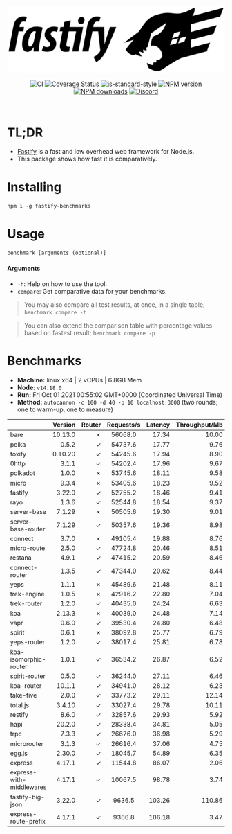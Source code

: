 <div align="center">
  <img src="https://github.com/fastify/graphics/raw/HEAD/fastify-landscape-outlined.svg" width="650" height="auto"/>
</div>

<div align="center">

[![CI](https://github.com/fastify/fastify/workflows/ci/badge.svg)](https://github.com/fastify/fastify/actions/workflows/ci.yml)
[![Coverage Status](https://coveralls.io/repos/github/fastify/fastify/badge.svg?branch=master)](https://coveralls.io/github/fastify/fastify?branch=master)
[![js-standard-style](https://img.shields.io/badge/code%20style-standard-brightgreen.svg?style=flat)](http://standardjs.com/)
[![NPM version](https://img.shields.io/npm/v/fastify.svg?style=flat)](https://www.npmjs.com/package/fastify)
[![NPM downloads](https://img.shields.io/npm/dm/fastify.svg?style=flat)](https://www.npmjs.com/package/fastify) [![Discord](https://img.shields.io/discord/725613461949906985)](https://discord.gg/fastify)

</div>
<br />

# TL;DR

* [Fastify](https://github.com/fastify/fastify) is a fast and low overhead web framework for Node.js.
* This package shows how fast it is comparatively.

# Installing

```
npm i -g fastify-benchmarks
```

# Usage

```
benchmark [arguments (optional)]
```

#### Arguments

* `-h`: Help on how to use the tool.
* `compare`: Get comparative data for your benchmarks.

> You may also compare all test results, at once, in a single table; `benchmark compare -t`

> You can also extend the comparison table with percentage values based on fastest result; `benchmark compare -p`
# Benchmarks

* __Machine:__ linux x64 | 2 vCPUs | 6.8GB Mem
* __Node:__ `v14.18.0`
* __Run:__ Fri Oct 01 2021 00:55:02 GMT+0000 (Coordinated Universal Time)
* __Method:__ `autocannon -c 100 -d 40 -p 10 localhost:3000` (two rounds; one to warm-up, one to measure)

|                          | Version | Router | Requests/s | Latency | Throughput/Mb |
| :--                      | --:     | --:    | :-:        | --:     | --:           |
| bare                     | 10.13.0 | ✗      | 56068.0    | 17.34   | 10.00         |
| polka                    | 0.5.2   | ✓      | 54737.6    | 17.77   | 9.76          |
| foxify                   | 0.10.20 | ✓      | 54245.6    | 17.94   | 8.90          |
| 0http                    | 3.1.1   | ✓      | 54202.4    | 17.96   | 9.67          |
| polkadot                 | 1.0.0   | ✗      | 53745.6    | 18.11   | 9.58          |
| micro                    | 9.3.4   | ✗      | 53405.6    | 18.23   | 9.52          |
| fastify                  | 3.22.0  | ✓      | 52755.2    | 18.46   | 9.41          |
| rayo                     | 1.3.6   | ✓      | 52544.8    | 18.54   | 9.37          |
| server-base              | 7.1.29  | ✗      | 50505.6    | 19.30   | 9.01          |
| server-base-router       | 7.1.29  | ✓      | 50357.6    | 19.36   | 8.98          |
| connect                  | 3.7.0   | ✗      | 49105.4    | 19.88   | 8.76          |
| micro-route              | 2.5.0   | ✓      | 47724.8    | 20.46   | 8.51          |
| restana                  | 4.9.1   | ✓      | 47415.2    | 20.59   | 8.46          |
| connect-router           | 1.3.5   | ✓      | 47344.0    | 20.62   | 8.44          |
| yeps                     | 1.1.1   | ✗      | 45489.6    | 21.48   | 8.11          |
| trek-engine              | 1.0.5   | ✗      | 42916.2    | 22.80   | 7.04          |
| trek-router              | 1.2.0   | ✓      | 40435.0    | 24.24   | 6.63          |
| koa                      | 2.13.3  | ✗      | 40039.0    | 24.48   | 7.14          |
| vapr                     | 0.6.0   | ✓      | 39530.4    | 24.80   | 6.48          |
| spirit                   | 0.6.1   | ✗      | 38092.8    | 25.77   | 6.79          |
| yeps-router              | 1.2.0   | ✓      | 38017.4    | 25.81   | 6.78          |
| koa-isomorphic-router    | 1.0.1   | ✓      | 36534.2    | 26.87   | 6.52          |
| spirit-router            | 0.5.0   | ✓      | 36244.0    | 27.11   | 6.46          |
| koa-router               | 10.1.1  | ✓      | 34941.0    | 28.12   | 6.23          |
| take-five                | 2.0.0   | ✓      | 33773.2    | 29.11   | 12.14         |
| total.js                 | 3.4.10  | ✓      | 33027.4    | 29.78   | 10.11         |
| restify                  | 8.6.0   | ✓      | 32857.6    | 29.93   | 5.92          |
| hapi                     | 20.2.0  | ✓      | 28338.4    | 34.81   | 5.05          |
| trpc                     | 7.3.3   | ✓      | 26676.0    | 36.98   | 5.29          |
| microrouter              | 3.1.3   | ✓      | 26616.4    | 37.06   | 4.75          |
| egg.js                   | 2.30.0  | ✓      | 18045.7    | 54.89   | 6.35          |
| express                  | 4.17.1  | ✓      | 11544.8    | 86.07   | 2.06          |
| express-with-middlewares | 4.17.1  | ✓      | 10067.5    | 98.78   | 3.74          |
| fastify-big-json         | 3.22.0  | ✓      | 9636.5     | 103.26  | 110.86        |
| express-route-prefix     | 4.17.1  | ✓      | 9366.8     | 106.18  | 3.47          |
